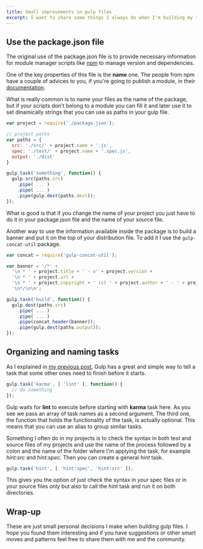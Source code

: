 ```yaml
---
title: Small improvements in gulp files
excerpt: I want to share some things I always do when I'm building my tasks in Gulp. Small patterns to solve simple situations and improve the build process in my projects.
---
```


## Use the package.json file

The original use of the package.json file is to provide necessary information for module manager scripts like <a href="https://www.npmjs.com" target="_blank">npm</a> to manage version and dependencies.

One of the key properties of this file is the **name** one. The people from npm have a couple of advices to you, if you're going to publish a module, in their <a href="https://docs.npmjs.com/files/package.json" target="_blank">documentation</a>.

What is really common is to name your files as the name of the package, but if your scripts don't belong to a module you can fill it and later use it to set dinamically strings that you can use as paths in your gulp file.

```js
var project = require('./package.json');

// project paths
var paths = {
  src: './src/' + project.name + '.js',
  spec: './test/' + project.name + '.spec.js',
  output: './dist'
}

gulp.task('something', function() {
  gulp.src(paths.src)
    .pipe( ... )
    .pipe( ... )
    .pipe(gulp.dest(paths.dest));
});
```

What is good is that if you change the name of your project you just have to do it in your package.json file and the name of your source file.

Another way to use the information available inside the package is to build a banner and put it on the top of your distribution file. To add it I use the ```gulp-concat-util``` package.

```js
var concat = require('gulp-concat-util');

var banner = '/*' +
  '\n * ' + project.title + ' - v' + project.version +
  '\n * ' + project.url +
  '\n * ' + project.copyright + ' (c) ' + project.author + ' - ' + project.license + ' License' +
  '\n*/\n\n';

gulp.task('build', function() {
  gulp.dest(paths.src)
    .pipe( ... )
    .pipe( ... )
    .pipe(concat.header(banner));
    .pipe(gulp.dest(paths.output));
});
```

## Organizing and naming tasks

As I explained in <a href="/2015/05/using-gulp/">my previous post</a>, Gulp has a great and simple way to tell a task that some other ones need to finish before it starts.

```js
gulp.task('karma', [ 'lint' ], function() {
  // do something
});
```

Gulp waits for **lint** to execute before starting with **karma** task here. As you see we pass an array of task names as a second argument. The third one, the function that holds the functionality of the task, is actually optional. This means that you can use an alias to group similar tasks.

Something I often do in my projects is to check the syntax in both test and source files of my projects and use the name of the process followed by a colon and the name of the folder where I'm applying the task, for example *hint:src* and *hint:spec*. Then you can create a general *hint* task.

```js
gulp.task('hint', [ 'hint:spec', 'hint:src' ]);
```

This gives you the option of just check the syntax in your spec files or in your source files only but also to call the *hint* task and run it on both directories.

## Wrap-up

These are just small personal decisions I make when building gulp files. I hope you found them interesting and if you have suggestions or other smart moves and patterns feel free to share them with me and the community.
